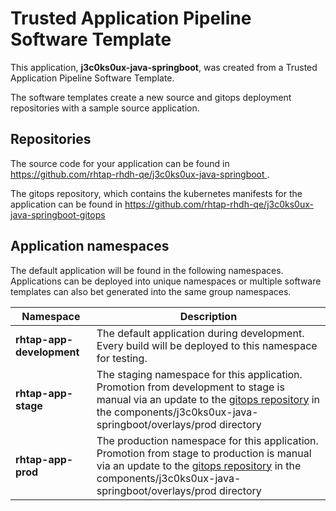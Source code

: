 # Trusted Application Pipeline Software Template

This application, **j3c0ks0ux-java-springboot**, was created from a Trusted Application Pipeline Software Template.

The software templates create a new source and gitops deployment repositories with a sample source application. 

## Repositories

The source code for your application can be found in [https://github.com/rhtap-rhdh-qe/j3c0ks0ux-java-springboot ](https://github.com/rhtap-rhdh-qe/j3c0ks0ux-java-springboot ).
 
The gitops repository, which contains the kubernetes manifests for the application can be found in 
[https://github.com/rhtap-rhdh-qe/j3c0ks0ux-java-springboot-gitops ](https://github.com/rhtap-rhdh-qe/j3c0ks0ux-java-springboot-gitops ) 

## Application namespaces 

The default application will be found in the following namespaces. Applications can be deployed into unique namespaces or multiple software templates can also bet generated into the same group namespaces.  

|  Namespace   |  Description   |  
| -------- | -------- |   
| **rhtap-app-development** | The default application during development. Every build will be deployed to this namespace for testing. | 
| **rhtap-app-stage** | The staging namespace for this application. Promotion from development to stage is manual via an update to the [gitops repository](https://github.com/rhtap-rhdh-qe/j3c0ks0ux-java-springboot-gitops ) in the components/j3c0ks0ux-java-springboot/overlays/prod directory |  
| **rhtap-app-prod** | The production namespace for this application. Promotion from stage to production is manual via an update to the [gitops repository](https://github.com/rhtap-rhdh-qe/j3c0ks0ux-java-springboot-gitops ) in the components/j3c0ks0ux-java-springboot/overlays/prod directory | 